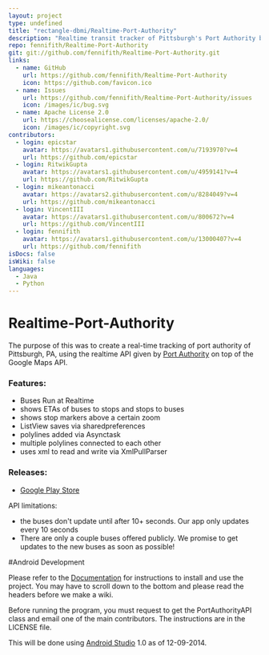 ```yaml
---
layout: project
type: undefined
title: "rectangle-dbmi/Realtime-Port-Authority"
description: "Realtime transit tracker of Pittsburgh's Port Authority buses using the realtime PAT API using Google Maps to Display the Maps"
repo: fennifith/Realtime-Port-Authority
git: git://github.com/fennifith/Realtime-Port-Authority.git
links:
  - name: GitHub
    url: https://github.com/fennifith/Realtime-Port-Authority
    icon: https://github.com/favicon.ico
  - name: Issues
    url: https://github.com/fennifith/Realtime-Port-Authority/issues
    icon: /images/ic/bug.svg
  - name: Apache License 2.0
    url: https://choosealicense.com/licenses/apache-2.0/
    icon: /images/ic/copyright.svg
contributors:
  - login: epicstar
    avatar: https://avatars1.githubusercontent.com/u/7193970?v=4
    url: https://github.com/epicstar
  - login: RitwikGupta
    avatar: https://avatars1.githubusercontent.com/u/4959141?v=4
    url: https://github.com/RitwikGupta
  - login: mikeantonacci
    avatar: https://avatars2.githubusercontent.com/u/8284049?v=4
    url: https://github.com/mikeantonacci
  - login: VincentIII
    avatar: https://avatars1.githubusercontent.com/u/800672?v=4
    url: https://github.com/VincentIII
  - login: fennifith
    avatar: https://avatars1.githubusercontent.com/u/13000407?v=4
    url: https://github.com/fennifith
isDocs: false
isWiki: false
languages:
  - Java
  - Python
---
```


Realtime-Port-Authority
=======================

The purpose of this was to create a real-time tracking of port authority
of Pittsburgh, PA, using the realtime API given by [Port Authority](http://realtime.portauthority.org/bustime/home.jsp) on top of
the Google Maps API.

### Features:
- Buses Run at Realtime
- shows ETAs of buses to stops and stops to buses
- shows stop markers above a certain zoom
- ListView saves via sharedpreferences
- polylines added via Asynctask
- multiple polylines connected to each other
- uses xml to read and write via XmlPullParser


### Releases:
- [Google Play Store](https://play.google.com/store/apps/details?id=rectangledbmi.com.pittsburghrealtimetracker)

API limitations:
- the buses don't update until after 10+ seconds. Our app only updates 
every 10 seconds
- There are only a couple buses offered publicly. We promise to get updates
to the new buses as soon as possible!

#Android Development

Please refer to the [Documentation](https://github.com/rectangle-dbmi/Realtime-Port-Authority/tree/master/Documentation) for instructions to install and use the project. You may have to scroll down to the bottom and please read the headers before we make a wiki.

Before running the program, you must request to get the PortAuthorityAPI class and email one of the main contributors. The instructions are in the LICENSE file.

This will be done using [Android Studio](https://developer.android.com/sdk/installing/studio.html) 1.0 as of 12-09-2014.


